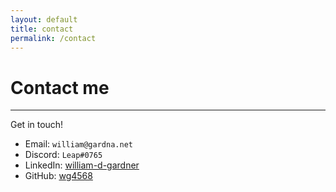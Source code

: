 ```yaml
---
layout: default
title: contact
permalink: /contact
---
```


# Contact me
___

Get in touch!

- Email: `william@gardna.net`
- Discord: `Leap#0765`
- LinkedIn: [william-d-gardner](https://www.linkedin.com/in/william-d-gardner/)
- GitHub: [wg4568](https://github.com/wg4568)